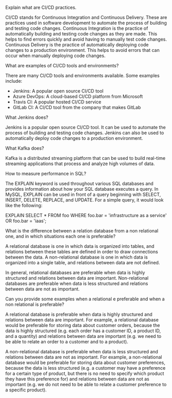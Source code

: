 Explain what are CI/CD practices.



CI/CD stands for Continuous Integration and Continuous Delivery. These are practices used in software development to automate the process of building and testing code changes. Continuous Integration is the practice of automatically building and testing code changes as they are made. This helps to find errors quickly and avoid having to manually test code changes. Continuous Delivery is the practice of automatically deploying code changes to a production environment. This helps to avoid errors that can occur when manually deploying code changes.

What are examples of CI/CD tools and environments?



There are many CI/CD tools and environments available. Some examples include:

- Jenkins: A popular open source CI/CD tool
- Azure DevOps: A cloud-based CI/CD platform from Microsoft
- Travis CI: A popular hosted CI/CD service
- GitLab CI: A CI/CD tool from the company that makes GitLab

What Jenkins does?


Jenkins is a popular open source CI/CD tool. It can be used to automate the process of building and testing code changes. Jenkins can also be used to automatically deploy code changes to a production environment.

What Kafka does?

Kafka is a distributed streaming platform that can be used to build real-time streaming applications that process and analyze high volumes of data.


How to measure performance in SQL?


The EXPLAIN keyword is used throughout various SQL databases and provides information about how your SQL database executes a query. In MySQL, EXPLAIN can be used in front of a query beginning with SELECT, INSERT, DELETE, REPLACE, and UPDATE. For a simple query, it would look like the following:

EXPLAIN SELECT * FROM foo WHERE foo.bar = 'infrastructure as a service' OR foo.bar = 'iaas';


What is the difference between a relation database from a non relational one, and in which situations each one is preferable?



A relational database is one in which data is organized into tables, and relations between these tables are defined in order to draw connections between the data. A non-relational database is one in which data is organized into a single table, and relations between data are not defined.

In general, relational databases are preferable when data is highly structured and relations between data are important. Non-relational databases are preferable when data is less structured and relations between data are not as important.

Can you provide some examples when a relational e preferable and when a non relational is preferable?

A relational database is preferable when data is highly structured and relations between data are important. For example, a relational database would be preferable for storing data about customer orders, because the data is highly structured (e.g. each order has a customer ID, a product ID, and a quantity) and relations between data are important (e.g. we need to be able to relate an order to a customer and to a product).

A non-relational database is preferable when data is less structured and relations between data are not as important. For example, a non-relational database would be preferable for storing data about customer preferences, because the data is less structured (e.g. a customer may have a preference for a certain type of product, but there is no need to specify which product they have this preference for) and relations between data are not as important (e.g. we do not need to be able to relate a customer preference to a specific product).
